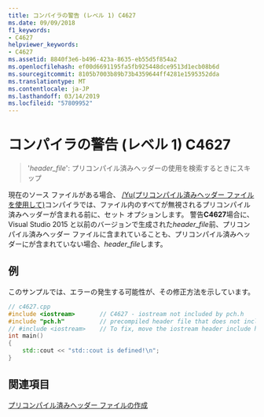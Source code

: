 ```yaml
---
title: コンパイラの警告 (レベル 1) C4627
ms.date: 09/09/2018
f1_keywords:
- C4627
helpviewer_keywords:
- C4627
ms.assetid: 8840f3e6-b496-423a-8635-eb55d5f854a2
ms.openlocfilehash: ef00d6691195fa5fb925448dce9513d1ecb08b6d
ms.sourcegitcommit: 8105b7003b89b73b4359644ff4281e1595352dda
ms.translationtype: MT
ms.contentlocale: ja-JP
ms.lasthandoff: 03/14/2019
ms.locfileid: "57809952"
---
```

# <a name="compiler-warning-level-1-c4627"></a>コンパイラの警告 (レベル 1) C4627

> '*header_file*': プリコンパイル済みヘッダーの使用を検索するときにスキップ

現在のソース ファイルがある場合、 [/Yu\(プリコンパイル済みヘッダー ファイルを使用して)](../../build/reference/yu-use-precompiled-header-file.md)コンパイラでは、ファイル内のすべてが無視されるプリコンパイル済みヘッダーが含まれる前に、セット オプションします。 警告**C4627**場合に、Visual Studio 2015 と以前のバージョンで生成された*header_file*前、プリコンパイル済みヘッダー ファイルに含まれていることも、プリコンパイル済みヘッダーにが含まれていない場合、*header_file*します。

## <a name="example"></a>例

このサンプルでは、エラーの発生する可能性が、その修正方法を示しています。

```cpp
// c4627.cpp
#include <iostream>       // C4627 - iostream not included by pch.h
#include "pch.h"          // precompiled header file that does not include iostream
// #include <iostream>    // To fix, move the iostream header include here from above
int main()
{
    std::cout << "std::cout is defined!\n";
}
```

## <a name="see-also"></a>関連項目

[プリコンパイル済みヘッダー ファイルの作成](../../build/creating-precompiled-header-files.md)
